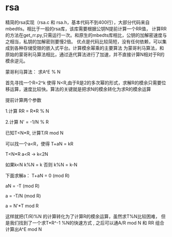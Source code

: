 # rsa
精简的rsa实现（rsa.c 和 rsa.h，基本代码不到400行），大部分代码来自mbedtls。相比于一般的rsa库，该库需要根据公钥N提前计算一个RR值，
计算RR的方法在get_rr.py,只需运行一次。和原生的mbedts库相比，公钥的加解密速度与之相当，私钥的加解密则要慢2倍。
优点是代码比较简短，没有任何依赖，可以集成到各种存储受限的嵌入式平台。计算模余幂乘的主要算法
为蒙哥利马算法，和原始的蒙哥利马算法相比，通过迭代算法进行了加速，并不直接计算N相对于R的模余逆元。

蒙哥利马算法：
求A^E % N

首先寻找一个R=2^k 使得 N<R,由于R是2的多次幂的形式，求解R的模余只需要位移运算，速度比较快。算法的关键就是把求N的模余转化为求R的模余运算

提前计算两个参数

1.计算 RR  = R*R % N

2.计算 N'  = -1/N % R

已知T<N*R, 计算T/R mod N

可以找一个a<R，使得 T+aN = kR  

T<N*R  a<R  -> k<2N

如果k<N k%N = k 否则 k%N = k-N
  
下面求解a： 
T+aN = 0 (mod R)   

aN = -T (mod R)  

a = -T/N (mod R) 

a = N'*T mod R

这样就把(T/R)%N 的计算转化为了计算R的模余运算，虽然求T%N比较困难， 
但是我们找到了一个求T*R^-1 %N的快速方式 ,
之后可以通A/R mod N 和 RR 组合计算出A^E mod N






